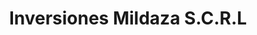 ---
title: "Inversiones Mildaza S.C.R.L"
url: /san-luis/inversiones-mildaza-s-c-r-l/
shop: Kleidung
---